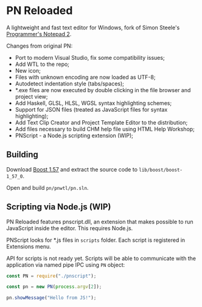 # PN Reloaded

A lightweight and fast text editor for Windows, fork of Simon Steele's [Programmer's Notepad 2](http://www.pnotepad.org/).

Changes from original PN:
- Port to modern Visual Studio, fix some compatibility issues;
- Add WTL to the repo;
- New icon;
- Files with unknown encoding are now loaded as UTF-8;
- Autodetect indentation style (tabs/spaces);
- *.exe files are now executed by double clicking in the file browser and project view;
- Add Haskell, GLSL, HLSL, WGSL syntax highlighting schemes;
- Support for JSON files (treated as JavaScript files for syntax highlighting);
- Add Text Clip Creator and Project Template Editor to the distribution;
- Add files necessary to build CHM help file using HTML Help Workshop;
- PNScript - a Node.js scripting extension (WIP);

## Building

Download [Boost 1.57](https://archives.boost.io/release/1.57.0/source/boost_1_57_0.7z) and extract the source code to `lib/boost/boost-1_57_0`.

Open and build `pn/pnwtl/pn.sln`.

## Scripting via Node.js (WIP)
PN Reloaded features pnscript.dll, an extension that makes possible to run JavaScript inside the editor. This requires Node.js.

PNScript looks for *.js files in `scripts` folder. Each script is registered in Extensions menu.

API for scripts is not ready yet. Scripts will be able to communicate with the application via named pipe IPC using `PN` object:

```js
const PN = require("./pnscript");

const pn = new PN(process.argv[2]);

pn.showMessage("Hello from JS!");
```
